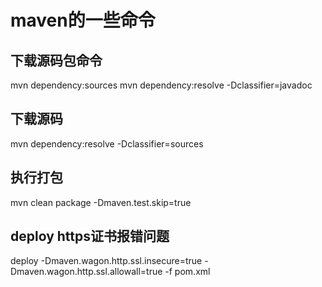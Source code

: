 # maven的一些命令

## 下载源码包命令
mvn dependency:sources
mvn dependency:resolve -Dclassifier=javadoc
## 下载源码
mvn dependency:resolve -Dclassifier=sources

## 执行打包
mvn clean package -Dmaven.test.skip=true

## deploy https证书报错问题
deploy -Dmaven.wagon.http.ssl.insecure=true -Dmaven.wagon.http.ssl.allowall=true -f pom.xml